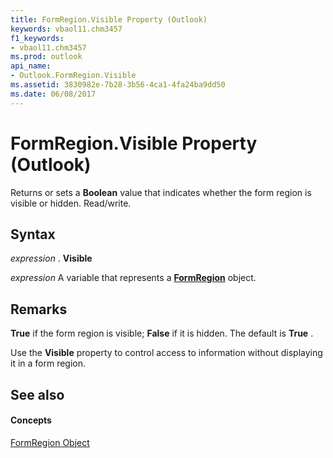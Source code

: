 ```yaml
---
title: FormRegion.Visible Property (Outlook)
keywords: vbaol11.chm3457
f1_keywords:
- vbaol11.chm3457
ms.prod: outlook
api_name:
- Outlook.FormRegion.Visible
ms.assetid: 3830982e-7b28-3b56-4ca1-4fa24ba9dd50
ms.date: 06/08/2017
---
```



# FormRegion.Visible Property (Outlook)

Returns or sets a **Boolean** value that indicates whether the form region is visible or hidden. Read/write.


## Syntax

 _expression_ . **Visible**

 _expression_ A variable that represents a **[FormRegion](formregion-object-outlook.md)** object.


## Remarks

 **True** if the form region is visible; **False** if it is hidden. The default is **True** .

Use the **Visible** property to control access to information without displaying it in a form region.


## See also


#### Concepts


[FormRegion Object](formregion-object-outlook.md)

